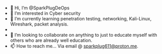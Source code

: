 - 👋 Hi, I’m @SparkPlugDeOps
- 👀 I’m interested in Cyber security 
- 🌱 I’m currently learning penetration testing, networking, Kali-Linux, Wireshark, packet analysis.
- 
- 💞️ I’m looking to collaborate on anything to just to educate myself with others who are already well education.
- 📫 How to reach me... Via email @ sparkplug611@proton.me.

<!---
SparkPlugDeOps/SparkPlugDeOps is a ✨ special ✨ repository because its `README.md` (this file) appears on your GitHub profile.
You can click the Preview link to take a look at your changes.
--->
